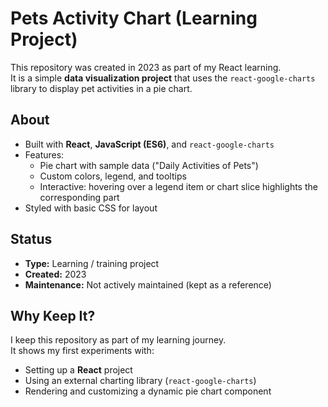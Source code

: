 # Pets Activity Chart (Learning Project)

This repository was created in 2023 as part of my React learning.  
It is a simple **data visualization project** that uses the `react-google-charts` library to display pet activities in a pie chart.

## About
- Built with **React**, **JavaScript (ES6)**, and `react-google-charts`  
- Features:
  - Pie chart with sample data ("Daily Activities of Pets")  
  - Custom colors, legend, and tooltips  
  - Interactive: hovering over a legend item or chart slice highlights the corresponding part  
- Styled with basic CSS for layout  

## Status
- **Type:** Learning / training project  
- **Created:** 2023  
- **Maintenance:** Not actively maintained (kept as a reference)  

## Why Keep It?
I keep this repository as part of my learning journey.  
It shows my first experiments with:
- Setting up a **React** project  
- Using an external charting library (`react-google-charts`)  
- Rendering and customizing a dynamic pie chart component  
